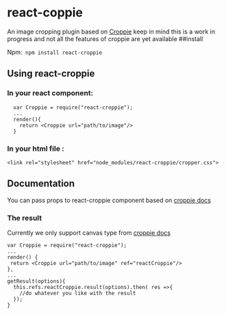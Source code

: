 # react-coppie
An image cropping plugin based on [Croppie](http://foliotek.github.io/Croppie)
keep in mind this is a work in progress and not all the features of croppie are yet available
##install 

Npm:``` npm install react-croppie```

## Using react-croppie

### In your react component:
```
  var Croppie = require("react-croppie");
  ...
  render(){
    return <Croppie url="path/to/image"/>
  }
  ```
### In your html file :
```
<link rel="stylesheet" href="node_modules/react-croppie/cropper.css">
```

## Documentation
  
  You can pass props to react-croppie component based on [croppie docs](http://foliotek.github.io/Croppie/#documentation)
  
### The result
  Currently we only support canvas type from [croppie docs](http://foliotek.github.io/Croppie/#documentation)
  
  ```
  var Croppie = require("react-croppie");
  ...
  render() {
   return <Croppie url="path/to/image" ref="reactCroppie"/>
  },
  ...
  getResult(options){
    this.refs.reactCroppie.result(options).then( res =>{
      //do whatever you like with the result
    });
  }
  ```
    

